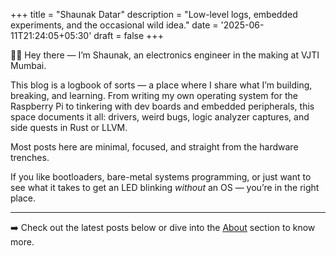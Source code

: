 +++
title = "Shaunak Datar"
description = "Low-level logs, embedded experiments, and the occasional wild idea."
date = '2025-06-11T21:24:05+05:30'
draft = false
+++

👋🏽 Hey there — I’m Shaunak, an electronics engineer in the making at VJTI Mumbai.

This blog is a logbook of sorts — a place where I share what I’m building, breaking, and learning. From writing my own operating system for the Raspberry Pi to tinkering with dev boards and embedded peripherals, this space documents it all: drivers, weird bugs, logic analyzer captures, and side quests in Rust or LLVM.

Most posts here are minimal, focused, and straight from the hardware trenches.

If you like bootloaders, bare-metal systems programming, or just want to see what it takes to get an LED blinking *without* an OS — you’re in the right place.

---

➡️ Check out the latest posts below or dive into the [About](/about/) section to know more.
